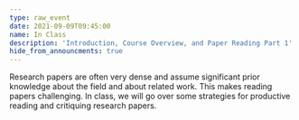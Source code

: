 ```yaml
---
type: raw_event
date: 2021-09-09T09:45:00
name: In Class
description: 'Introduction, Course Overview, and Paper Reading Part 1'
hide_from_announcments: true
---
```


Research papers are often very dense and assume significant prior knowledge about the field and about related work. 
This makes reading papers challenging. 
In class, we will go over some strategies for productive reading and critiquing research papers.
